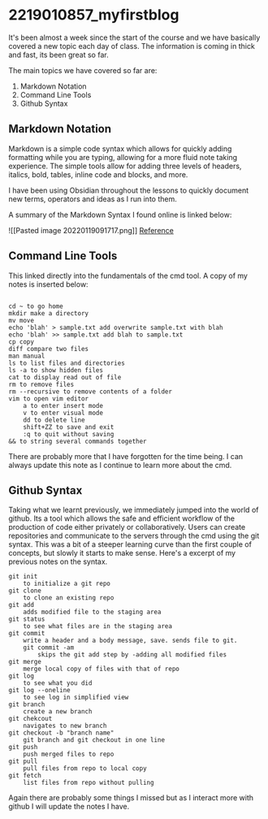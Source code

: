 # 2219010857_myfirstblog
It's been almost a week since the start of the course and we have basically covered a new topic each day of class. The information is coming in thick and fast, its been great so far.

The main topics we have covered so far are:

1. Markdown Notation
2. Command Line Tools
3. Github Syntax

## Markdown Notation
Markdown is a simple code syntax which allows for quickly adding formatting while you are typing, allowing for a more fluid note taking experience. The simple tools allow for adding three levels of headers, italics, bold, tables, inline code and blocks, and more.

I have been using Obsidian throughout the lessons to quickly document new terms, operators and ideas as I run into them.

A summary of the Markdown Syntax I found online is linked below:

![[Pasted image 20220119091717.png]]
[Reference](https://commonmark.org/help/)

## Command Line Tools
This linked directly into the fundamentals of the cmd tool. A copy of my notes is inserted below: 

```

cd ~ to go home
mkdir make a directory
mv move 
echo 'blah' > sample.txt add overwrite sample.txt with blah
echo 'blah' >> sample.txt add blah to sample.txt
cp copy
diff compare two files
man manual
ls to list files and directories
ls -a to show hidden files
cat to display read out of file
rm to remove files
rm --recursive to remove contents of a folder
vim to open vim editor
	a to enter insert mode
	v to enter visual mode
	dd to delete line
	shift+ZZ to save and exit
	:q to quit without saving
&& to string several commands together

```

There are probably more that I have forgotten for the time being. I can always update this note as I continue to learn more about the cmd.

## Github Syntax
Taking what we learnt previously, we immediately jumped into the world of github. Its a tool which allows the safe and efficient workflow of the production of code either privately or collaboratively. Users can create repositories and communicate to the servers through the cmd using the git syntax. This was a bit of a steeper learning curve than the first couple of concepts, but slowly it starts to make sense. Here's a excerpt of my previous notes on the syntax.

```
git init
	to initialize a git repo
git clone
	to clone an existing repo
git add
	adds modified file to the staging area
git status
	to see what files are in the staging area
git commit
	write a header and a body message, save. sends file to git.
	git commit -am
		skips the git add step by -adding all modified files
git merge
	merge local copy of files with that of repo
git log
	to see what you did
git log --oneline
	to see log in simplified view
git branch
	create a new branch
git chekcout
	navigates to new branch
git checkout -b "branch name"
	git branch and git checkout in one line
git push
	push merged files to repo
git pull
	pull files from repo to local copy
git fetch
	list files from repo without pulling

```

Again there are probably some things I missed but as I interact more with github I will update the notes I have.